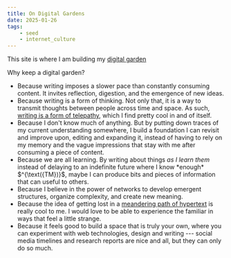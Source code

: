 ```yaml
---
title: On Digital Gardens
date: 2025-01-26
tags:
    - seed
    - internet_culture
---
```


This site is where I am building my [digital garden](https://www.eastgate.com/garden/Enter.html)

Why keep a digital garden?

- Because writing imposes a slower pace than constantly consuming content. It invites reflection, digestion, and the emergence of new ideas.
- Because writing is a form of thinking. Not only that, it is a way to transmit thoughts between people across time and space. As such, [writing is a form of telepathy](https://alearningaday.blog/2019/06/02/writing-is-telepathy/), which I find pretty cool in and of itself.
- Because I don't know much of anything. But by putting down traces of my current understanding somewhere, I build a foundation I can revisit and improve upon, editing and expanding it, instead of having to rely on my memory and the vague impressions that stay with me after consuming a piece of content.
- Because we are all learning. By writing about things *as I learn them* instead of delaying to an indefinite future where I know \*enough\* $^{\text({TM})}$, maybe I can produce bits and pieces of information that can useful to others.
- Because I believe in the power of networks to develop emergent structures, organize complexity, and create new meaning.
- Because the idea of getting lost in a [meandering path of hypertext](https://jzhao.xyz/posts/networked-thought) is really cool to me. I would love to be able to experience the familiar in ways that feel a little strange.
- Because it feels good to build a space that is truly your own, where you can experiment with web technologies, design and writing --- social media timelines and research reports are nice and all, but they can only do so much.
